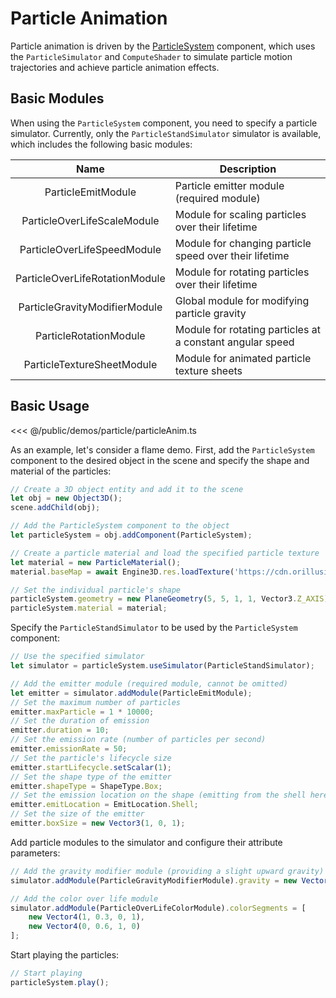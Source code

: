 # Particle Animation
Particle animation is driven by the [ParticleSystem](/api/classes/ParticleSystem) component, which uses the `ParticleSimulator` and `ComputeShader` to simulate particle motion trajectories and achieve particle animation effects.

## Basic Modules
When using the `ParticleSystem` component, you need to specify a particle simulator. Currently, only the `ParticleStandSimulator` simulator is available, which includes the following basic modules:

| Name | Description |
| :---: | --- |
| ParticleEmitModule | Particle emitter module (required module) |
| ParticleOverLifeScaleModule | Module for scaling particles over their lifetime |
| ParticleOverLifeSpeedModule | Module for changing particle speed over their lifetime |
| ParticleOverLifeRotationModule | Module for rotating particles over their lifetime |
| ParticleGravityModifierModule | Global module for modifying particle gravity |
| ParticleRotationModule | Module for rotating particles at a constant angular speed |
| ParticleTextureSheetModule | Module for animated particle texture sheets |

## Basic Usage
<Demo :height="500" src="/demos/particle/particleAnim.ts"></Demo>

<<< @/public/demos/particle/particleAnim.ts

As an example, let's consider a flame demo. First, add the `ParticleSystem` component to the desired object in the scene and specify the shape and material of the particles:
```ts
// Create a 3D object entity and add it to the scene
let obj = new Object3D();
scene.addChild(obj);

// Add the ParticleSystem component to the object
let particleSystem = obj.addComponent(ParticleSystem);

// Create a particle material and load the specified particle texture
let material = new ParticleMaterial();
material.baseMap = await Engine3D.res.loadTexture('https://cdn.orillusion.com/particle/fx_a_glow_003.png');

// Set the individual particle's shape
particleSystem.geometry = new PlaneGeometry(5, 5, 1, 1, Vector3.Z_AXIS);
particleSystem.material = material;

```

Specify the `ParticleStandSimulator` to be used by the `ParticleSystem` component:
```ts
// Use the specified simulator
let simulator = particleSystem.useSimulator(ParticleStandSimulator);

// Add the emitter module (required module, cannot be omitted)
let emitter = simulator.addModule(ParticleEmitModule);
// Set the maximum number of particles
emitter.maxParticle = 1 * 10000;
// Set the duration of emission
emitter.duration = 10;
// Set the emission rate (number of particles per second)
emitter.emissionRate = 50;
// Set the particle's lifecycle size
emitter.startLifecycle.setScalar(1);
// Set the shape type of the emitter
emitter.shapeType = ShapeType.Box;
// Set the emission location on the shape (emitting from the shell here)
emitter.emitLocation = EmitLocation.Shell;
// Set the size of the emitter
emitter.boxSize = new Vector3(1, 0, 1);
```

Add particle modules to the simulator and configure their attribute parameters:
```ts
// Add the gravity modifier module (providing a slight upward gravity)
simulator.addModule(ParticleGravityModifierModule).gravity = new Vector3(0, 0.2, 0);

// Add the color over life module
simulator.addModule(ParticleOverLifeColorModule).colorSegments = [
    new Vector4(1, 0.3, 0, 1),
    new Vector4(0, 0.6, 1, 0)
];
```

Start playing the particles:
```ts
// Start playing
particleSystem.play();
```
